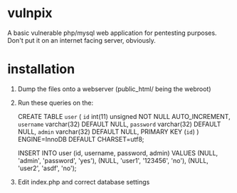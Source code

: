# vulnpix
A basic vulnerable php/mysql web application for pentesting purposes. Don't put it on an internet facing server, obviously. 

# installation
1. Dump the files onto a webserver (public_html/ being the webroot)
2. Run these queries on the:

	CREATE TABLE `user` (
	`id` int(11) unsigned NOT NULL AUTO_INCREMENT,
	`username` varchar(32) DEFAULT NULL,
	`password` varchar(32) DEFAULT NULL,
	`admin` varchar(32) DEFAULT NULL,
	PRIMARY KEY (`id`)
	) ENGINE=InnoDB DEFAULT CHARSET=utf8;

	INSERT INTO user (id, username, password, admin)
	VALUES (NULL, 'admin', 'password', 'yes'),
	(NULL, 'user1', '123456', 'no'),
	(NULL, 'user2', 'asdf', 'no');

3. Edit index.php and correct database settings
